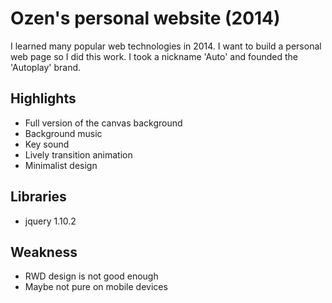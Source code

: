 # Ozen's personal website (2014)

I learned many popular web technologies in 2014. I want to build a personal web page so I did this work. 
I took a nickname 'Auto' and founded the 'Autoplay' brand.

## Highlights
 * Full version of the canvas background
 * Background music
 * Key sound
 * Lively transition animation
 * Minimalist design

## Libraries
 * jquery 1.10.2

## Weakness
 * RWD design is not good enough
 * Maybe not pure on mobile devices
